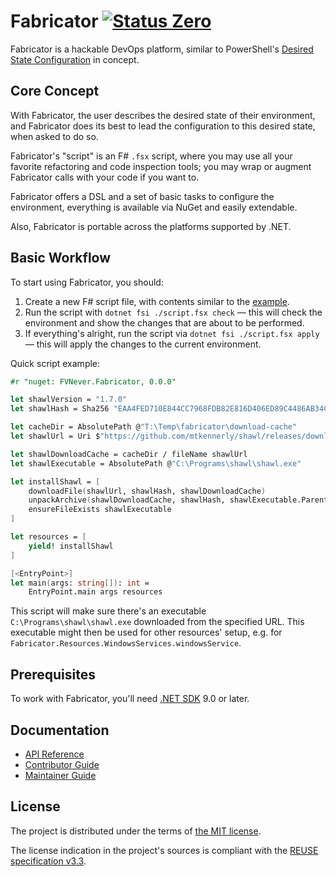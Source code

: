 <!--
SPDX-FileCopyrightText: 2020-2025 Friedrich von Never <friedrich@fornever.me>

SPDX-License-Identifier: MIT
-->

Fabricator [![Status Zero][status-zero]][andivionian-status-classifier]
==========
Fabricator is a hackable DevOps platform, similar to
PowerShell's [Desired State Configuration][powershell-dsc] in concept.

Core Concept
------------
With Fabricator, the user describes the desired state of their environment, and
Fabricator does its best to lead the configuration to this desired state, when asked
to do so.

Fabricator's "script" is an F# `.fsx` script, where you may use all your
favorite refactoring and code inspection tools; you may wrap or augment
Fabricator calls with your code if you want to.

Fabricator offers a DSL and a set of basic tasks to configure the environment, everything
is available via NuGet and easily extendable.

Also, Fabricator is portable across the platforms supported by .NET.

Basic Workflow
--------------
To start using Fabricator, you should:
1. Create a new F# script file, with contents similar to the [example][].
2. Run the script with `dotnet fsi ./script.fsx check` — this will check the environment and show the changes that are about to be performed.
3. If everything's alright, run the script via `dotnet fsi ./script.fsx apply` — this will apply the changes to the current environment.

Quick script example:

```fsharp
#r "nuget: FVNever.Fabricator, 0.0.0"

let shawlVersion = "1.7.0"
let shawlHash = Sha256 "EAA4FED710E844CC7968FDB82E816D406ED89C4486AB34C3E5DB2DA7E5927923"

let cacheDir = AbsolutePath @"T:\Temp\fabricator\download-cache"
let shawlUrl = Uri $"https://github.com/mtkennerly/shawl/releases/download/v{shawlVersion}/shawl-v{shawlVersion}-win64.zip"

let shawlDownloadCache = cacheDir / fileName shawlUrl
let shawlExecutable = AbsolutePath @"C:\Programs\shawl\shawl.exe"

let installShawl = [
    downloadFile(shawlUrl, shawlHash, shawlDownloadCache)
    unpackArchive(shawlDownloadCache, shawlHash, shawlExecutable.Parent.Value)
    ensureFileExists shawlExecutable
]

let resources = [
    yield! installShawl
]

[<EntryPoint>]
let main(args: string[]): int =
    EntryPoint.main args resources
```

This script will make sure there's an executable `C:\Programs\shawl\shawl.exe` downloaded from the specified URL. This executable might then be used for other resources' setup, e.g. for `Fabricator.Resources.WindowsServices.windowsService`.

Prerequisites
-------------
To work with Fabricator, you'll need [.NET SDK][dotnet-sdk] 9.0 or later.

Documentation
-------------
- [API Reference][docs.api]
- [Contributor Guide][docs.contributing]
- [Maintainer Guide][docs.maintaining]

License
-------
The project is distributed under the terms of [the MIT license][docs.license].

The license indication in the project's sources is compliant with the [REUSE specification v3.3][reuse.spec].

[andivionian-status-classifier]: https://github.com/ForNeVeR/andivionian-status-classifier#status-zero-
[docs.api]: https://fornever.github.io/Fabricator/
[docs.contributing]: CONTRIBUTING.md
[docs.license]: LICENSE.txt
[docs.maintaining]: MAINTAINING.md
[dotnet-sdk]: https://dotnet.microsoft.com/
[example]: Fabricator.Example/Program.fs
[powershell-dsc]: https://docs.microsoft.com/en-us/powershell/scripting/dsc/getting-started/wingettingstarted
[reuse.spec]: https://reuse.software/spec/
[status-zero]: https://img.shields.io/badge/status-zero-lightgrey.svg

